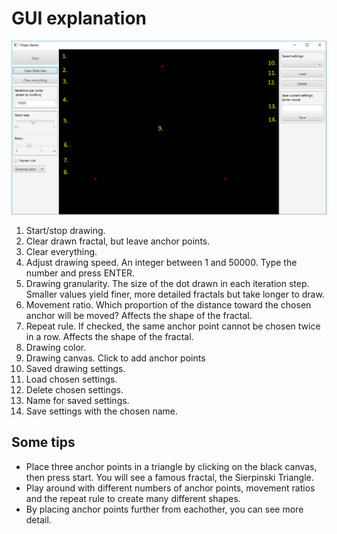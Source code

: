 # GUI explanation

![chaosUI](https://github.com/RobertHarkonen/Chaos-Game-fractal-generator/blob/master/Documentation/chaosUI1.png?raw=true)
1. Start/stop drawing.
2. Clear drawn fractal, but leave anchor points.
3. Clear everything.
4. Adjust drawing speed. An integer between 1 and 50000. Type the number and press ENTER.
5. Drawing granularity. The size of the dot drawn in each iteration step. Smaller values yield finer, more detailed fractals but take longer to draw.
6. Movement ratio. Which proportion of the distance toward the chosen anchor will be moved? Affects the shape of the fractal.
7. Repeat rule. If checked, the same anchor point cannot be chosen twice in a row. Affects the shape of the fractal.
8. Drawing color.
9. Drawing canvas. Click to add anchor points
10. Saved drawing settings.
11. Load chosen settings.
12. Delete chosen settings.
13. Name for saved settings.
14. Save settings with the chosen name.

## Some tips
- Place three anchor points in a triangle by clicking on the black canvas, then press start. You will see a famous fractal, the Sierpinski Triangle.
- Play around with different numbers of anchor points, movement ratios and the repeat rule to create many different shapes.
- By placing anchor points further from eachother, you can see more detail.

